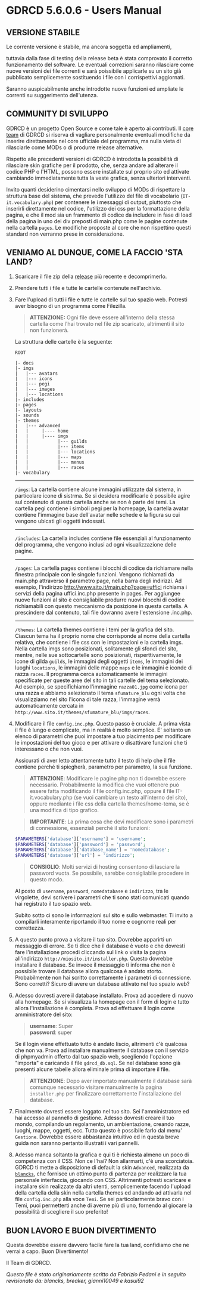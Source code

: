 # GDRCD 5.6.0.6 - Users Manual

## VERSIONE STABILE

Le corrente versione è stabile, ma ancora soggetta ed ampliamenti,

tuttavia dalla fase di testing della release beta è stata
comprovato il corretto funzionamento del software.
Le eventuali correzioni saranno rilasciare come nuove versioni
dei file correnti e sarà poissibile applicarle su un sito già pubblicato
semplicemente sostituendo i file con i corrispettivi aggiornati.

Saranno auspicabilmente anche introdotte nuove funzioni ed
ampliate le correnti su suggerimento dell'utenza.


## COMMUNITY DI SVILUPPO

GDRCD è un progetto Open Source e come tale è aperto ai contributi.
Il [core team](https://github.com/orgs/GDRCD/teams/supervisor) di GDRCD si riserva di vagliare personalmente eventuali
modifiche da inserire direttamente nel core ufficiale del programma,
ma nulla vieta di rilasciarle come MODs o di produrre release alternative.

Rispetto alle precedenti versioni di GDRCD è introdotta la
possibilità di rilasciare skin grafiche per il prodotto, che,
senza andare ad alterare il codice PHP o l'HTML, possono essere
installate sul proprio sito ed attivate cambiando immediatamente
tutta la veste grafica, senza ulteriori interventi.

Invito quanti desiderino cimentarsi nello sviluppo di MODs di
rispettare la struttura base del sistema, che prevede l'utilizzo
del file di vocabolario (`IT-it.vocabulary.php`) per contenere le
i messaggi di output, piuttosto che inserirli direttamente nel codice,
l'utilizzo dei css per la formattazione della pagina, e che il mod sia
un frammento di codice da includere in fase di load della pagina
in uno dei div preposti di main.php come le pagine contenute nella
cartella `pages`. Le modifiche proposte al core che non rispettino
questi standard non verranno prese in considerazione.



## VENIAMO AL DUNQUE, COME LA FACCIO 'STA LAND?

1. Scaricare il file zip della [release](https://github.com/GDRCD/GDRCD/releases) più recente e decomprimerlo.
2. Prendere tutti i file e tutte le cartelle contenute nell'archivio.

3. Fare l'upload di tutti i file e tutte le cartelle sul tuo spazio
web. Potresti aver bisogno di un programma come Filezilla.

    > **ATTENZIONE:** Ogni file deve essere all'interno della stessa cartella
come l'hai trovato nel file zip scaricato, altrimenti il sito non funzionerà.

    La struttura delle cartelle è la seguente:
    ```
    ROOT

    |- docs
    |- imgs
    |   |--- avatars
    |   |--- icons
    |   |--- pegi
    |	|--- images
    |	|--- locations
    |- includes
    |- pages
    |- layouts
    |- sounds
    |- themes
    |   |--- advanced
    |   |     |---- home
    |   |     |---- imgs
    |   |           |--- guilds
    |   |           |--- items
    |   |           |--- locations
    |   |           |--- maps
    |   |           |--- menus
    |   |           |--- races
    |- vocabulary
    ```

    ---

    `/imgs`: La cartella contiene alcune immagini utilizzate dal sistema, in
    particolare icone di sistrma. Se si desidera modificarle è possibile
    agire sul contenuto di questa cartella anche se non è parte dei temi.
    La cartella pegi contiene i simboli pegi per la homepage, la cartella
    avatar contiene l'immagine base dell'avatar nelle schede e la figura
    su cui vengono ubicati gli oggetti indossati.

    ---

    `/includes`: La cartella includes contiene file essenziali al funzionamento
    del programma, che vengono inclusi ad ogni visualizzazione delle pagine.

    ---

    `/pages`: La cartella pages contiene i blocchi di codice da richiamare
    nella finestra principale con le singole funzioni. Vengono richiamati
    da main.php attraverso il parametro page, nella barra degli indirizzi.
    Ad esempio, l'indirizzo http://www.sito.it/main.php?page=uffici richiama
    i servizi della pagina uffici.inc.php presente in pages.
    Per aggiungee nuove funzioni al sito è consigliabile produrre nuovi
    blocchi di codice richiamabili con questo meccanismo da posizione in
    questa cartella. A prescindere dal contenuto, tali file dovranno avere
    l'estensione .inc.php.

    ---

    `/themes`: La cartella themes contiene i temi per la grafica del sito.
    Ciascun tema ha il proprio nome che corrisponde al nome della cartella
    relativa, che contiene i file css con le impostazioni e la cartella imgs.
    Nella cartella imgs sono posizionati, solitamente gli sfondi del sito,
    mentre, nelle sue sottocartelle sono posizionati, risperttivamente, le
    icone di gilda `guilds`, le immagini degli oggetti `items`, le immagini
    dei luoghi `locations`, le immagini delle mappe `maps` e le immagini e
    iconde di razza `races`. Il programma cerca automaticamente le immagini
    specificate per queste aree del sito in tali cartelle del tema
    selezionato. Ad esempio, se specifichiamo l'immagine `razza01.jpg` come
    icona per una razza e abbiamo selezionato il tema `sfumature_blu` ogni
    volta che visualizziamo nel sito l'icona di tale razza, l'immagine
    verrà automaticamente cercata in `http://www.sito.it/themes/sfumature_blu/imgs/races`.
4. Modificare il file `config.inc.php`. Questo passo è cruciale. A
prima vista il file è lungo e complicato, ma in realtà è molto
semplice. E' soltanto un elenco di parametri che puoi impostare a tuo
piacimento per modificare le impostazioni del tuo gioco e per attivare
o disattivare funzioni che ti interessano o che non vuoi.

    Assicurati di aver letto attentamente tutto il testo di help che il file
    contiene perché ti spiegherà, parametro per parametro, la sua funzione.

    > **ATTENZIONE**: Modificare le pagine php non ti dovrebbe essere necessario.
    Probabilmente la modifica che vuoi ottenere può essere fatta modificando
    il file config.inc.php, oppure il file IT-it.vocabulary.php (se vuoi
    cambiare un testo all'interno del sito), oppure mediante i file css della
    cartella themes/nome-tema, se è una modifica di tipo grafico.

    > **IMPORTANTE**: La prima cosa che devi modificare sono i parametri di
    connessione, essenziali perché il sito funzioni:

    ```php
    $PARAMETERS['database']['username'] = 'username';
    $PARAMETERS['database']['password'] = 'password';
    $PARAMETERS['database']['database_name'] = 'nomedatabase';
    $PARAMETERS['database']['url'] = 'indirizzo';
    ```

    > **CONSIGLIO**: Molti servizi di hosting consentono di lasciare la password vuota.
    Se possibile, sarebbe consigliabile procedere in questo modo.

    Al posto di `username`, `password`, `nomedatabase` e `indirizzo`, tra le virgolette,
    devi scrivere i parametri che ti sono stati comunicati quando hai registrato
    il tuo spazio web.

    Subito sotto ci sono le informazioni sul sito e sullo webmaster. Ti invito
    a compilarli interamente riportando il tuo nome e cognome reali per
    correttezza.

5. A questo punto prova a visitare il tuo sito. Dovrebbe apparirti un
messaggio di errore. Se ti dice che il database è vuoto e che dovresti fare
l'installazione procedi cliccando sul link o visita la pagina all'indirizzo
`http://miosito.it/installer.php`. Questo dovrebbe installare il database.
Se invece il messaggio ti informa che non è possibile trovare il database
allora qualcosa è andato storto. Probabilmente non hai scritto correttamente
i parametri di connessione. Sono corretti? Sicuro di avere un database
attivato nel tuo spazio web?

6. Adesso dovresti avere il database installato. Prova ad accedere di nuovo
alla homepage. Se si visualizza la homepage con il form di login e tutto
allora l'installazione è completa. Prova ad effettuare il login come
amministratore del sito:

    > **username**: Super \
    **password**: super

    Se il login viene effettuato tutto è andato liscio, altrimenti c'è qualcosa
    che non va. Prova ad installare manualmente il database con il servizio di
    phpmyadmin offerto dal tuo spazio web, scegliendo l'opzione "importa" e caricando
    il file `gdrcd_db.sql`. Se nel database sono già presenti alcune tabelle allora
    eliminale prima di importare il file.

    > **ATTENZIONE**: Dopo aver importato manualmente il database sarà comunque
    necessario visitare manualmente la pagina `installer.php` per finalizzare
    correttamente l'installazione del database.

7. Finalmente dovresti essere loggato nel tuo sito. Sei l'amministratore ed
hai accesso al pannello di gestione. Adesso dovresti creare il tuo mondo,
compilando un regolamento, un ambientazione, creando razze, luoghi, mappe,
oggetti, ecc. Tutto questo è possibile farlo dal menu' `Gestione`. Dovrebbe
essere abbastanza intuitivo ed in questa breve guida non saranno pertanto
illustrati i vari pannelli.

8. Adesso manca soltanto la grafica e qui ti è richiesta almeno un poco di
competenza con il CSS. Non ce l'hai? Non allarmarti, c'è una scorciatoia.
GDRCD ti mette a disposizione di default la skin `Advanced`, realizzata da [`blancks`](https://github.com/blancks),
che fornisce un ottimo punto di partenza per realizzare la tua personale interfaccia,
giocando con CSS.
Altrimenti potresti scaricare e installare skin realizzate da altri utenti,
semplicemente facendo l'upload della cartella della skin nella cartella
themes ed andando ad attivarla nel file `config.inc.php` alla voce `Temi`.
Se sei particolarmente bravo con i Temi, puoi permetterti anche di averne più di uno,
fornendo al giocare la possibilità di scegliere il suo preferito!


## BUON LAVORO E BUON DIVERTIMENTO

Questa dovrebbe essere davvero facile fare la tua land, confidiamo che
ne verrai a capo. Buon Divertimento!


Il Team di GDRCD.

*Questo file è stato originariamente scritto da Fabrizio Pedani e in seguito revisionato da: blancks, breaker, gianni10049 e kasui92*
